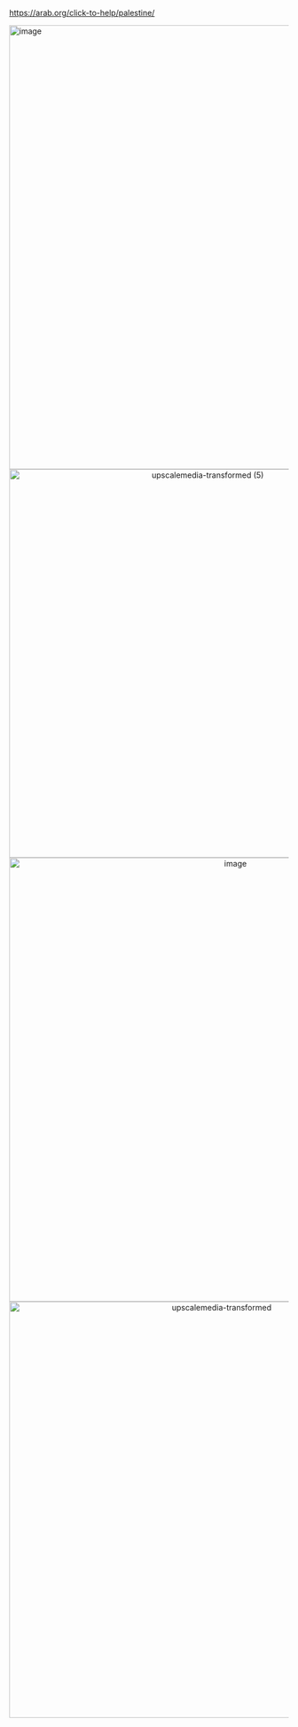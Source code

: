 https://arab.org/click-to-help/palestine/

<img width="8000" height="800" alt="image" src="https://github.com/user-attachments/assets/de63651c-440f-4801-b285-6b41618c7091" />
<div align="center">
<img width="700" height="700" alt="upscalemedia-transformed (5)" src="https://github.com/user-attachments/assets/6d779918-5a0d-4f9e-9224-b64e612d25e8" />
<img width="800" height="800" alt="image" src="https://github.com/user-attachments/assets/2f361b7a-422e-462a-bb8c-3dfdec26824d" />


<div align="center">
<img width="750" height="750" alt="upscalemedia-transformed" src="https://github.com/user-attachments/assets/601423ca-3000-40b5-8b48-2a114f203cfb" />









